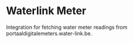 # Waterlink Meter

Integration for fetching water meter readings from portaaldigitalemeters.water-link.be.

<!-- HACS -->
<!-- integrations: logo.png -->